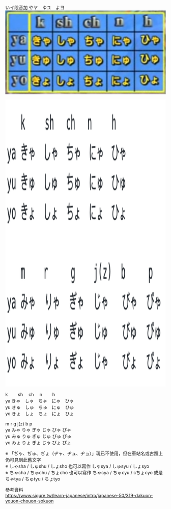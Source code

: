 いイ段音加 やヤ　ゆユ　よヨ  
![jajujo](pics/yayuyo.png)  

<div  align="center">    
     <img src="pics/oin.png" width = "850" height = "900" alt="oin" align=center />
</div>

   k 　　sh 　ch 　n 　　h    
ya きゃ　しゃ　ちゃ　にゃ　ひゃ  
yu きゅ　しゅ　ちゅ　にゅ　ひゅ  
yo きょ　しょ　ちょ　にょ　ひょ  

   m    r     g    j(z)  b     p  
ya みゃ  りゃ  ぎゃ  じゃ   びゃ  ぴゃ  
yu みゅ  りゅ  ぎゅ  じゅ   びゅ  ぴゅ  
yo みょ  りょ  ぎょ  じゃ   びょ  ぴょ  

※ 「ぢゃ、ぢゅ、ぢょ（ヂャ、ヂュ、ヂョ）」現已不使用，但在車站名或古蹟上仍可見到此舊文字  
※ しゃsha / しゅshu / しょsho 也可以寫作 しゃsya / しゅsyu / しょsyo  
※ ちゃcha / ちゅchu / ちょcho 也可以寫作 ちゃcya / ちゅcyu / cちょcyo 或是 ちゃtya / ちゅtyu / ちょtyo  

參考資料  
https://www.sigure.tw/learn-japanese/intro/japanese-50/319-dakuon-youon-chouon-sokuon  
